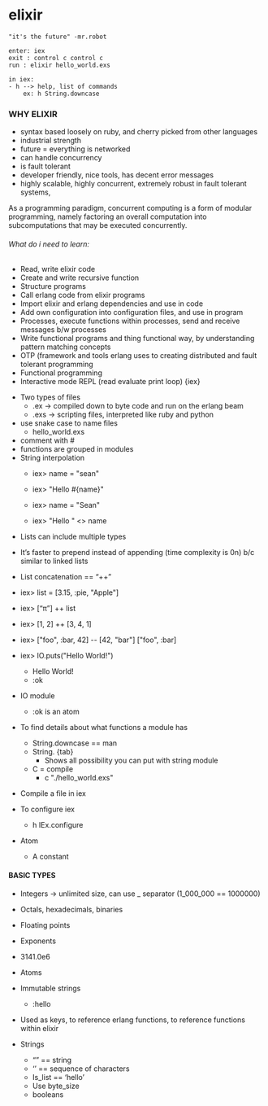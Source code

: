 # elixir

```
"it's the future" -mr.robot
```

```
enter: iex
exit : control c control c
run : elixir hello_world.exs

in iex:
- h --> help, list of commands
    ex: h String.downcase
```

### WHY ELIXIR
* syntax based loosely on ruby, and cherry picked from other languages 
* industrial strength 
* future = everything is networked 
* can handle concurrency
* is fault tolerant
* developer friendly, nice tools, has decent error messages
* highly scalable, highly concurrent, extremely robust in fault tolerant systems,  

As a programming paradigm, concurrent computing is a form of modular programming, namely factoring an overall computation into subcomputations that may be executed concurrently.

###### What do i need to learn:
* Read, write elixir code
* Create and write recursive function
* Structure programs
* Call erlang code from elixir programs
* Import elixir and erlang dependencies and use in code
* Add own configuration into configuration files, and use in program
* Processes, execute functions within processes, send and receive messages b/w processes
* Write functional programs and thing functional way, by understanding pattern matching concepts
* OTP (framework and tools erlang uses to creating distributed and fault tolerant programming
* Functional programming
* Interactive mode REPL (read evaluate print loop)  {iex}

- Two types of files
    * .ex → compiled down to byte code and run on the erlang beam
    * .exs → scripting files, interpreted like ruby and python
- use snake case to name files
    * hello_world.exs
- comment with #
- functions are grouped in modules
- String interpolation
    * iex> name = "sean"
    * iex> "Hello #{name}"

    * iex> name = "Sean"
    * iex> "Hello " <> name

* Lists can include multiple types
* It’s faster to prepend instead of appending (time complexity is 0n) b/c similar to linked lists
* List concatenation == “++”
* iex> list = [3.15, :pie, "Apple"]

* iex> [“π”] ++ list

* iex> [1, 2] ++ [3, 4, 1]

* iex> ["foo", :bar, 42] -- [42, "bar"]
    ["foo", :bar]

* iex> IO.puts("Hello World!")
    * Hello World!
    * :ok


* IO module
    * :ok is an atom

* To find details about what functions a module has
    * String.downcase == man
    * String. {tab}
        * Shows all possibility you can put with string module
    * C = compile
        * c "./hello_world.exs"
* Compile a file in iex
* To configure iex
    * h IEx.configure
* Atom
    * A constant

#### BASIC TYPES
* Integers → unlimited size, can use _ separator (1_000_000 == 1000000)
* Octals, hexadecimals, binaries
* Floating points
* Exponents
* 3141.0e6
* Atoms
* Immutable strings
    * :hello
* Used as keys, to reference erlang functions, to reference functions within elixir


* Strings
    * “” == string
    * ‘’ == sequence of characters
    * Is_list == ‘hello’
    * Use byte_size
    * booleans

